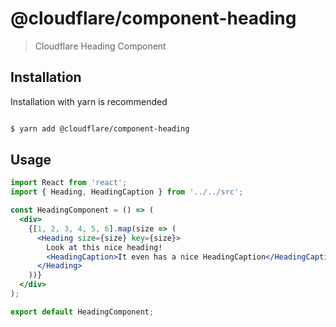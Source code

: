 # @cloudflare/component-heading

> Cloudflare Heading Component

## Installation
Installation with yarn is recommended

```sh

$ yarn add @cloudflare/component-heading

```

## Usage

```jsx
import React from 'react';
import { Heading, HeadingCaption } from '../../src';

const HeadingComponent = () => (
  <div>
    {[1, 2, 3, 4, 5, 6].map(size => (
      <Heading size={size} key={size}>
        Look at this nice heading!
        <HeadingCaption>It even has a nice HeadingCaption</HeadingCaption>
      </Heading>
    ))}
  </div>
);

export default HeadingComponent;

```


